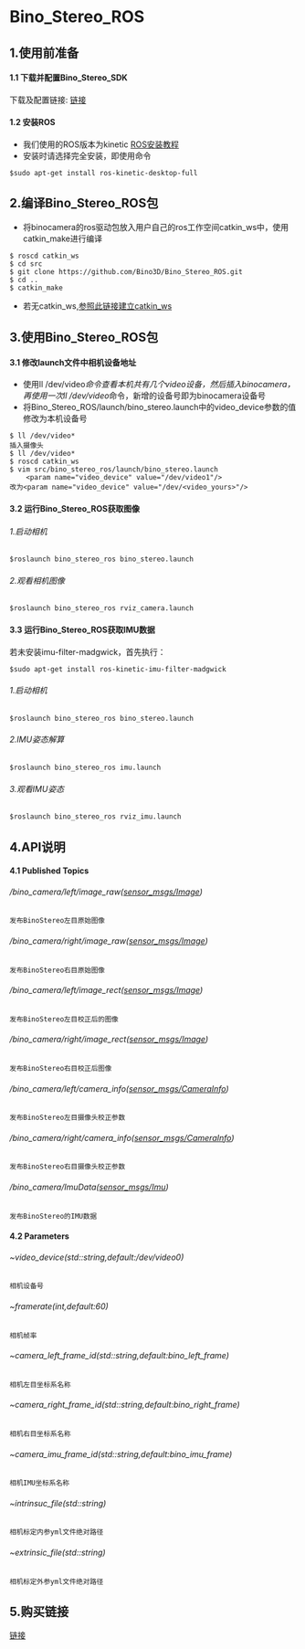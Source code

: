 # Bino_Stereo_ROS
## 1.使用前准备
#### 1.1 下载并配置Bino_Stereo_SDK
下载及配置链接: [链接](https://github.com/Bino3D/Bino_Stereo_SDK)

#### 1.2 安装ROS

* 我们使用的ROS版本为kinetic   [ROS安装教程](http://wiki.ros.org/kinetic/Installation/Ubuntu)
* 安装时请选择完全安装，即使用命令

```
$sudo apt-get install ros-kinetic-desktop-full
```

## 2.编译Bino_Stereo_ROS包
* 将binocamera的ros驱动包放入用户自己的ros工作空间catkin_ws中，使用catkin_make进行编译

```
$ roscd catkin_ws
$ cd src
$ git clone https://github.com/Bino3D/Bino_Stereo_ROS.git
$ cd ..
$ catkin_make
```
* 若无catkin_ws,[参照此链接建立catkin_ws](http://wiki.ros.org/catkin/Tutorials/create_a_workspace)

## 3.使用Bino_Stereo_ROS包
#### 3.1 修改launch文件中相机设备地址
* 使用ll /dev/video*命令查看本机共有几个video设备，然后插入binocamera，再使用一次ll /dev/video*命令，新增的设备号即为binocamera设备号
* 将Bino_Stereo_ROS/launch/bino_stereo.launch中的video_device参数的值修改为本机设备号

```
$ ll /dev/video*
插入摄像头
$ ll /dev/video*
$ roscd catkin_ws
$ vim src/bino_stereo_ros/launch/bino_stereo.launch
    <param name="video_device" value="/dev/video1"/> 
改为<param name="video_device" value="/dev/<video_yours>"/>
```
#### 3.2 运行Bino_Stereo_ROS获取图像
###### 1.启动相机
```
$roslaunch bino_stereo_ros bino_stereo.launch
```
###### 2.观看相机图像
```
$roslaunch bino_stereo_ros rviz_camera.launch
```

#### 3.3 运行Bino_Stereo_ROS获取IMU数据
若未安装imu-filter-madgwick，首先执行：
```
$sudo apt-get install ros-kinetic-imu-filter-madgwick
```
###### 1.启动相机
```
$roslaunch bino_stereo_ros bino_stereo.launch
```
###### 2.IMU姿态解算
```
$roslaunch bino_stereo_ros imu.launch
```
###### 3.观看IMU姿态
```
$roslaunch bino_stereo_ros rviz_imu.launch
```
## 4.API说明

#### 4.1 Published Topics
###### /bino_camera/left/image_raw([sensor_msgs/Image](http://docs.ros.org/api/sensor_msgs/html/msg/Image.html))
    发布BinoStereo左目原始图像  		
###### /bino_camera/right/image_raw([sensor_msgs/Image](http://docs.ros.org/api/sensor_msgs/html/msg/Image.html))
    发布BinoStereo右目原始图像  		
###### /bino_camera/left/image_rect([sensor_msgs/Image](http://docs.ros.org/api/sensor_msgs/html/msg/Image.html))
    发布BinoStereo左目校正后的图像  		
###### /bino_camera/right/image_rect([sensor_msgs/Image](http://docs.ros.org/api/sensor_msgs/html/msg/Image.html))
    发布BinoStereo右目校正后图像  		
###### /bino_camera/left/camera_info([sensor_msgs/CameraInfo](http://docs.ros.org/api/sensor_msgs/html/msg/CameraInfo.html))
    发布BinoStereo左目摄像头校正参数  		
###### /bino_camera/right/camera_info([sensor_msgs/CameraInfo](http://docs.ros.org/api/sensor_msgs/html/msg/CameraInfo.html))
    发布BinoStereo右目摄像头校正参数  
###### /bino_camera/ImuData([sensor_msgs/Imu](http://docs.ros.org/api/sensor_msgs/html/msg/Imu.html))
    发布BinoStereo的IMU数据

#### 4.2 Parameters
###### ~video_device(std::string,default:/dev/video0)
    相机设备号
###### ~framerate(int,default:60)
    相机帧率
###### ~camera_left_frame_id(std::string,default:bino_left_frame)
    相机左目坐标系名称
###### ~camera_right_frame_id(std::string,default:bino_right_frame)
    相机右目坐标系名称
###### ~camera_imu_frame_id(std::string,default:bino_imu_frame)
    相机IMU坐标系名称
###### ~intrinsuc_file(std::string)
    相机标定内参yml文件绝对路径
###### ~extrinsic_file(std::string)
    相机标定外参yml文件绝对路径


## 5.购买链接
[链接](https://item.taobao.com/item.htm?spm=a230r.1.14.36.30447e471pexT6&id=562336856228&ns=1&abbucket=1#detail)

